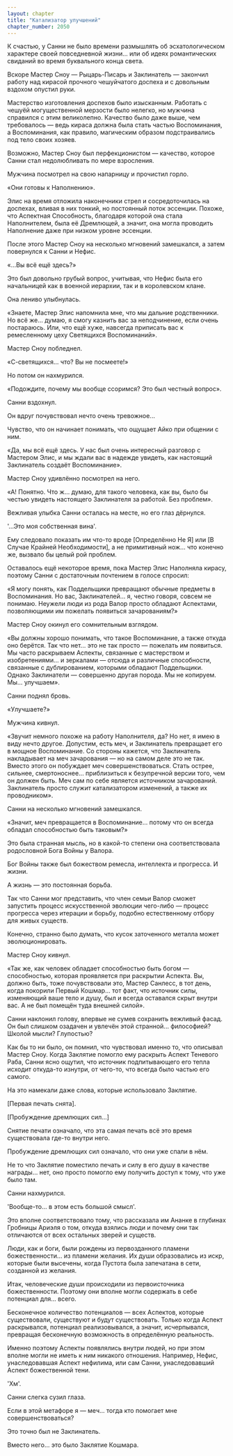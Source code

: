 ```yaml
---
layout: chapter
title: "Катализатор улучшений"
chapter_number: 2050
---
```




К счастью, у Санни не было времени размышлять об эсхатологическом характере своей повседневной жизни... или об идеях романтических свиданий во время буквального конца света.

Вскоре Мастер Сноу — Рыцарь-Писарь и Заклинатель — закончил работу над кирасой прочного чешуйчатого доспеха и с довольным вздохом опустил руки.

Мастерство изготовления доспехов было изысканным. Работать с чешуёй могущественной мерзости было нелегко, но мужчина справился с этим великолепно. Качество было даже выше, чем требовалось — ведь кираса должна была стать частью Воспоминания, а Воспоминания, как правило, магическим образом подстраивались под тело своих хозяев.

Возможно, Мастер Сноу был перфекционистом — качество, которое Санни стал недолюбливать по мере взросления.

Мужчина посмотрел на свою напарницу и прочистил горло.

«Они готовы к Наполнению».

Элис на время отложила наконечники стрел и сосредоточилась на доспехах, вливая в них тонкий, но постоянный поток эссенции. Похоже, что Аспектная Способность, благодаря которой она стала Наполнителем, была её Дремлющей, а значит, она могла проводить Наполнение даже при низком уровне эссенции.

После этого Мастер Сноу на несколько мгновений замешкался, а затем повернулся к Санни и Нефис.

«...Вы всё ещё здесь?»

Это был довольно грубый вопрос, учитывая, что Нефис была его начальницей как в военной иерархии, так и в королевском клане.

Она лениво улыбнулась.

«Знаете, Мастер Элис напомнила мне, что мы дальние родственники. Но всё же... думаю, я смогу казнить вас за неподчинение, если очень постараюсь. Или, что ещё хуже, навсегда приписать вас к ремесленному цеху Светящихся Воспоминаний».

Мастер Сноу побледнел.

«С-светящихся... что? Вы не посмеете!»

Но потом он нахмурился.

«Подождите, почему мы вообще ссоримся? Это был честный вопрос».

Санни вздохнул.

Он вдруг почувствовал нечто очень тревожное...

Чувство, что он начинает понимать, что ощущает Айко при общении с ним.

«Да, мы всё ещё здесь. У нас был очень интересный разговор с Мастером Элис, и мы ждали вас в надежде увидеть, как настоящий Заклинатель создаёт Воспоминание».

Мастер Сноу удивлённо посмотрел на него.

«А! Понятно. Что ж... думаю, для такого человека, как вы, было бы честью увидеть настоящего Заклинателя за работой. Без проблем».

Вежливая улыбка Санни осталась на месте, но его глаз дёрнулся.

'...Это моя собственная вина'.

Ему следовало показать им что-то вроде [Определённо Не Я] или [В Случае Крайней Необходимости], а не примитивный нож... что конечно же, вызвало бы целый рой проблем.

Оставалось ещё некоторое время, пока Мастер Элис Наполняла кирасу, поэтому Санни с достаточным почтением в голосе спросил:

«Я могу понять, как Поддельщики превращают обычные предметы в Воспоминания. Но вас, Заклинателей... я, честно говоря, совсем не понимаю. Неужели люди из рода Валор просто обладают Аспектами, позволяющими им пожелать появиться зачарованиям?»

Мастер Сноу окинул его сомнительным взглядом.

«Вы должны хорошо понимать, что такое Воспоминание, а также откуда оно берётся. Так что нет... это не так просто — пожелать им появиться. Мы часто раскрываем Аспекты, связанные с мастерством и изобретениями... и зеркалами — отсюда и различные способности, связанные с дублированием, которыми обладают Поддельщики. Однако Заклинатели — совершенно другая порода. Мы не копируем. Мы... улучшаем».

Санни поднял бровь.

«Улучшаете?»

Мужчина кивнул.

«Звучит немного похоже на работу Наполнителя, да? Но нет, я имею в виду нечто другое. Допустим, есть меч, и Заклинатель превращает его в мощное Воспоминание. Со стороны кажется, что Заклинатель накладывает на меч зачарования — но на самом деле это не так. Вместо этого он побуждает меч совершенствоваться. Стать острее, сильнее, смертоноснее... приблизиться к безупречной версии того, чем он должен быть. Меч сам по себе является источником зачарований. Заклинатель просто служит катализатором изменений, а также их проводником».

Санни на несколько мгновений замешкался.

«Значит, меч превращается в Воспоминание... потому что он всегда обладал способностью быть таковым?»

Это была странная мысль, но в какой-то степени она соответствовала родословной Бога Войны у Валора.

Бог Войны также был божеством ремесла, интеллекта и прогресса. И жизни.

А жизнь — это постоянная борьба.

Так что Санни мог представить, что член семьи Валор сможет запустить процесс искусственной эволюции чего-либо — процесс прогресса через итерации и борьбу, подобно естественному отбору для живых существ.

Конечно, странно было думать, что кусок заточенного металла может эволюционировать.

Мастер Сноу кивнул.

«Так же, как человек обладает способностью быть богом — способностью, которая проявляется при раскрытии Аспекта. Вы, должно быть, тоже почувствовали это, Мастер Санлесс, в тот день, когда покорили Первый Кошмар... тот факт, что источник силы, изменяющий ваше тело и душу, был и всегда оставался скрыт внутри вас. А не был помещён туда внешней силой».

Санни наклонил голову, впервые не сумев сохранить вежливый фасад. Он был слишком озадачен и увлечён этой странной... философией? Школой мысли? Глупостью?

Как бы то ни было, он помнил, что чувствовал именно то, что описывал Мастер Сноу. Когда Заклятие помогло ему раскрыть Аспект Теневого Раба, Санни ясно ощутил, что источник подпитывающего его тепла исходит откуда-то изнутри, от чего-то, что всегда было частью его самого.

На это намекали даже слова, которые использовало Заклятие.

[Первая печать снята].

[Пробуждение дремлющих сил...]

Снятие печати означало, что эта самая печать всё это время существовала где-то внутри него.

Пробуждение дремлющих сил означало, что они уже спали в нём.

Не то что Заклятие поместило печать и силу в его душу в качестве награды... нет, оно просто помогло ему получить доступ к тому, что уже было там.

Санни нахмурился.

'Вообще-то... в этом есть большой смысл'.

Это вполне соответствовало тому, что рассказала им Ананке в глубинах Гробницы Ариэля о том, откуда взялись люди и почему они так отличаются от всех остальных зверей и существ.

Люди, как и боги, были рождены из первозданного пламени божественности... из пламени желания. Их души образовались из искр, которые были высечены, когда Пустота была запечатана в сети, созданной из желания.

Итак, человеческие души происходили из первоисточника божественности. Поэтому они вполне могли содержать в себе потенциал для... всего.

Бесконечное количество потенциалов — всех Аспектов, которые существовали, существуют и будут существовать. Только когда Аспект раскрывался, потенциал реализовывался, а значит, исчерпывался, превращая бесконечную возможность в определённую реальность.

Именно поэтому Аспекты появлялись внутри людей, но при этом вполне могли не иметь к ним никакого отношения. Например, Нефис, унаследовавшая Аспект нефилима, или сам Санни, унаследовавший Аспект божественной тени.

'Хм'.

Санни слегка сузил глаза.

Если в этой метафоре я — меч... тогда кто помогает мне совершенствоваться?

Это точно был не Заклинатель.

Вместо него... это было Заклятие Кошмара.

